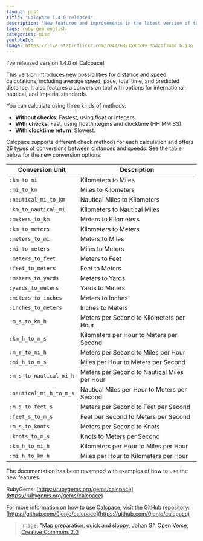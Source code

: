 ```yaml
---
layout: post
title: "Calcpace 1.4.0 released"
description: "New features and improvements in the latest version of the gem"
tags: ruby gem english
categories: misc
youtubeId:
image: https://live.staticflickr.com/7042/6871583599_0bdc1f348d_b.jpg
---
```


I've released version 1.4.0 of Calcpace!

This version introduces new possibilities for distance and speed calculations, including average speed, pace, total time, and predicted distance. It also features a conversion tool with options for international, nautical, and imperial standards.

You can calculate using three kinds of methods:

- **Without checks**: Fastest, using float or integers.
- **With checks**: Fast, using float/integers and clocktime (HH:MM:SS).
- **With clocktime return**: Slowest.

Calcpace supports different check methods for each calculation and offers 26 types of conversions between distances and speeds. See the table below for the new conversion options:

| Conversion Unit      | Description                  |
|----------------------|------------------------------|
| `:km_to_mi`          | Kilometers to Miles          |
| `:mi_to_km`          | Miles to Kilometers          |
| `:nautical_mi_to_km` | Nautical Miles to Kilometers |
| `:km_to_nautical_mi` | Kilometers to Nautical Miles |
| `:meters_to_km`      | Meters to Kilometers         |
| `:km_to_meters`      | Kilometers to Meters         |
| `:meters_to_mi`      | Meters to Miles              |
| `:mi_to_meters`      | Miles to Meters              |
| `:meters_to_feet`    | Meters to Feet               |
| `:feet_to_meters`    | Feet to Meters               |
| `:meters_to_yards`   | Meters to Yards              |
| `:yards_to_meters`   | Yards to Meters              |
| `:meters_to_inches`  | Meters to Inches             |
| `:inches_to_meters`  | Inches to Meters             |
| `:m_s_to_km_h`       | Meters per Second to Kilometers per Hour |
| `:km_h_to_m_s`       | Kilometers per Hour to Meters per Second |
| `:m_s_to_mi_h`       | Meters per Second to Miles per Hour |
| `:mi_h_to_m_s`       | Miles per Hour to Meters per Second |
| `:m_s_to_nautical_mi_h` | Meters per Second to Nautical Miles per Hour |
| `:nautical_mi_h_to_m_s` | Nautical Miles per Hour to Meters per Second |
| `:m_s_to_feet_s`     | Meters per Second to Feet per Second |
| `:feet_s_to_m_s`     | Feet per Second to Meters per Second |
| `:m_s_to_knots`      | Meters per Second to Knots   |
| `:knots_to_m_s`      | Knots to Meters per Second   |
| `:km_h_to_mi_h`      | Kilometers per Hour to Miles per Hour |
| `:mi_h_to_km_h`      | Miles per Hour to Kilometers per Hour |

The documentation has been revamped with examples of how to use the new features.

RubyGems: [https://rubygems.org/gems/calcpace](https://rubygems.org/gems/calcpace)

For more information on how to use Calcpace, visit the GitHub repository: [https://github.com/0jonjo/calcpace](https://github.com/0jonjo/calcpace)

> Image: ["Map preparation, quick and sloppy, Johan G"](https://openverse.org/image/a7b2cdea-5287-4f04-8da8-13b7351dfdf3). [Open Verse, Creative Commons 2.0](https://openverse.org/)
